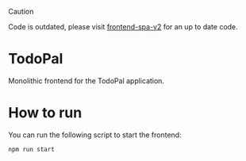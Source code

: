 > [!CAUTION]
> Code is outdated, please visit [frontend-spa-v2](https://github.com/TodoPal/frontend-spa-v2) for an up to date code.

# TodoPal

Monolithic frontend for the TodoPal application.

# How to run
You can run the following script to start the frontend:
```
npm run start
```
